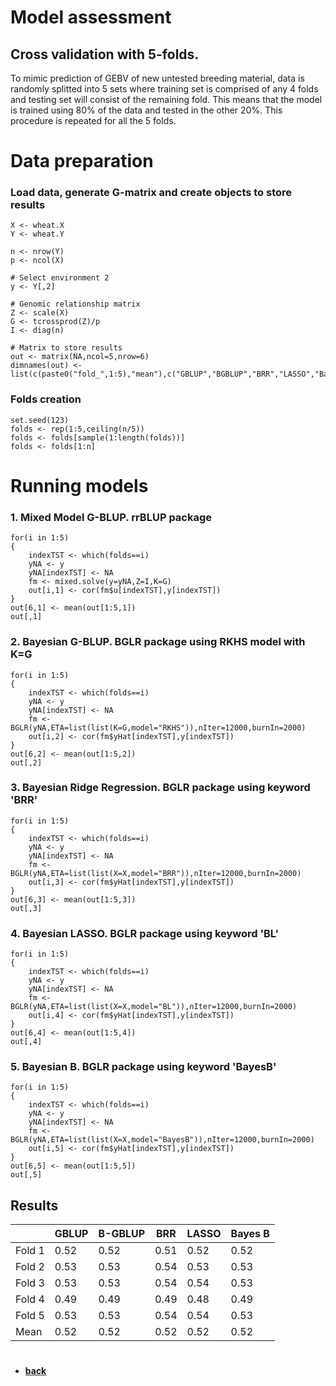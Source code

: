 
# Model assessment
## Cross validation with 5-folds.
To mimic prediction of GEBV of new untested breeding material, data is randomly splitted into 5 sets where training set is comprised of any 4 folds and testing set will consist of the remaining fold. This means that the model is
trained using 80% of the data and tested in the other 20%. This procedure is repeated for all the 5 folds.

# Data preparation
### Load data, generate G-matrix and create objects to store results
```
X <- wheat.X
Y <- wheat.Y

n <- nrow(Y)
p <- ncol(X)

# Select environment 2
y <- Y[,2]

# Genomic relationship matrix
Z <- scale(X)
G <- tcrossprod(Z)/p
I <- diag(n)

# Matrix to store results
out <- matrix(NA,ncol=5,nrow=6)
dimnames(out) <- list(c(paste0("fold_",1:5),"mean"),c("GBLUP","BGBLUP","BRR","LASSO","BayesB"))
```

### Folds creation
```
set.seed(123)
folds <- rep(1:5,ceiling(n/5))
folds <- folds[sample(1:length(folds))]
folds <- folds[1:n]
```

# Running models
### 1. Mixed Model G-BLUP. rrBLUP package

```
for(i in 1:5)
{
    indexTST <- which(folds==i)
    yNA <- y
    yNA[indexTST] <- NA
    fm <- mixed.solve(y=yNA,Z=I,K=G)
    out[i,1] <- cor(fm$u[indexTST],y[indexTST])
}
out[6,1] <- mean(out[1:5,1])
out[,1]
```

### 2. Bayesian G-BLUP. BGLR package using RKHS model with K=G
```
for(i in 1:5)
{
    indexTST <- which(folds==i)
    yNA <- y
    yNA[indexTST] <- NA
    fm <- BGLR(yNA,ETA=list(list(K=G,model="RKHS")),nIter=12000,burnIn=2000)
    out[i,2] <- cor(fm$yHat[indexTST],y[indexTST])
}
out[6,2] <- mean(out[1:5,2])
out[,2]
```

### 3. Bayesian Ridge Regression. BGLR package using keyword 'BRR'
```
for(i in 1:5)
{
    indexTST <- which(folds==i)
    yNA <- y
    yNA[indexTST] <- NA
    fm <- BGLR(yNA,ETA=list(list(X=X,model="BRR")),nIter=12000,burnIn=2000)
    out[i,3] <- cor(fm$yHat[indexTST],y[indexTST])
}
out[6,3] <- mean(out[1:5,3])
out[,3]
```

### 4. Bayesian LASSO. BGLR package using keyword 'BL'
```
for(i in 1:5)
{
    indexTST <- which(folds==i)
    yNA <- y
    yNA[indexTST] <- NA
    fm <- BGLR(yNA,ETA=list(list(X=X,model="BL")),nIter=12000,burnIn=2000)
    out[i,4] <- cor(fm$yHat[indexTST],y[indexTST])
}
out[6,4] <- mean(out[1:5,4])
out[,4]
```

### 5. Bayesian B. BGLR package using keyword 'BayesB'
```
for(i in 1:5)
{
    indexTST <- which(folds==i)
    yNA <- y
    yNA[indexTST] <- NA
    fm <- BGLR(yNA,ETA=list(list(X=X,model="BayesB")),nIter=12000,burnIn=2000)
    out[i,5] <- cor(fm$yHat[indexTST],y[indexTST])
}
out[6,5] <- mean(out[1:5,5])
out[,5]
```
## Results

|       |GBLUP  |B-GBLUP | BRR  | LASSO | Bayes B |
|-------|-------|--------|------|-------|-------|
|Fold 1  | 0.52  | 0.52  | 0.51 | 0.52 | 0.52 |
|Fold 2  | 0.53  | 0.53  | 0.54 | 0.53 | 0.53 |
|Fold 3  | 0.53  | 0.53  | 0.54 | 0.54 | 0.53 |
|Fold 4  | 0.49  | 0.49  | 0.49 | 0.48 | 0.49 |
|Fold 5  | 0.53  | 0.53  | 0.54 | 0.54 | 0.53 |
|Mean    | 0.52  | 0.52  | 0.52 | 0.52 | 0.52 |

#
* **[back](https://github.com/MarcooLopez/Genomic-Selection-Demo/blob/master/README.md)**
